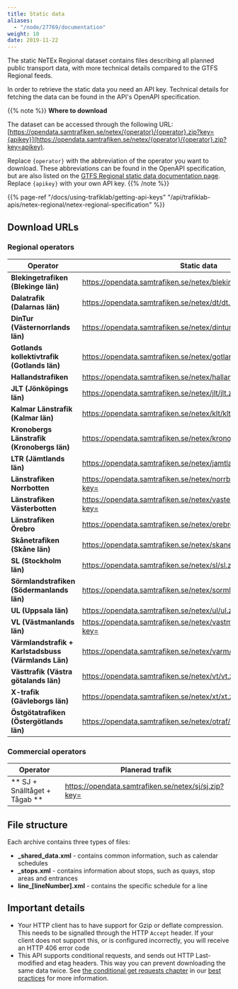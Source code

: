 ```yaml
---
title: Static data 
aliases:
  - "/node/27769/documentation"
weight: 10 
date: 2019-11-22
---
```


The static NeTEx Regional dataset contains files describing all planned public transport data, with more technical
details compared to the GTFS Regional feeds.

In order to retrieve the static data you need an API key. Technical details for fetching the data can be found in the
API's OpenAPI specification.

{{% note %}}
**Where to download**

The dataset can be accessed through the following URL:
[https://opendata.samtrafiken.se/netex/{operator}/{operator}.zip?key={apikey}](https://opendata.samtrafiken.se/netex/{operator}/{operator}.zip?key=apikey).

Replace `{operator}` with the abbreviation of the operator you want to download. These abbreviations can be found in the
OpenAPI specification, but are also listed on the [GTFS Regional static data documentation page](../gtfs-regional/static.md). Replace `{apikey}` with your own API key.
{{% /note %}}

{{% page-ref "/docs/using-trafiklab/getting-api-keys" "/api/trafiklab-apis/netex-regional/netex-regional-specification" %}}

## Download URLs

### Regional operators

| Operator                                            | Static data                                                                                                                                                            |
| --------------------------------------------------- | ---------------------------------------------------------------------------------------------------------------------------------------------------------------------------- |
| **Blekingetrafiken (Blekinge län)**                 | [https://opendata.samtrafiken.se/netex/blekinge/blekinge.zip?key=<api-nyckel>](https://opendata.samtrafiken.se/netex/blekinge/blekinge.zip?key=<api-nyckel>)                 |
| **Dalatrafik (Dalarnas län)**                       | [https://opendata.samtrafiken.se/netex/dt/dt.zip?key=<api-nyckel>](https://opendata.samtrafiken.se/netex/dt/dt.zip?key=<api-nyckel>)                                         |
| **DinTur (Västernorrlands län)**                    | [https://opendata.samtrafiken.se/netex/dintur/dintur.zip?key=<api-nyckel>](https://opendata.samtrafiken.se/netex/dintur/dintur.zip?key=<api-nyckel>)                         |
| **Gotlands kollektivtrafik (Gotlands län)**         | [https://opendata.samtrafiken.se/netex/gotland/gotland.zip?key=<api-nyckel>](https://opendata.samtrafiken.se/netex/gotland/gotland.zip?key=<api-nyckel>)                     |
| **Hallandstrafiken**                                | [https://opendata.samtrafiken.se/netex/halland/halland.zip?key=<api-nyckel>](https://opendata.samtrafiken.se/netex/halland/halland.zip?key=<api-nyckel>)                     |
| **JLT (Jönköpings län)**                            | [https://opendata.samtrafiken.se/netex/jlt/jlt.zip?key=<api-nyckel>](https://opendata.samtrafiken.se/netex/jlt/jlt.zip?key=<api-nyckel>)                                     |
| **Kalmar Länstrafik (Kalmar län)**                  | [https://opendata.samtrafiken.se/netex/klt/klt.zip?key=<api-nyckel>](https://opendata.samtrafiken.se/klt/klt.zip?key=<api-nyckel>)                                           |
| **Kronobergs Länstrafik (Kronobergs län)**          | [https://opendata.samtrafiken.se/netex/krono/krono.zip?key=<api-nyckel>](https://opendata.samtrafiken.se/netex/krono/krono.zip?key=<api-nyckel>)                             |
| **LTR (Jämtlands län)**                             | [https://opendata.samtrafiken.se/netex/jamtland/jamtland.zip?key=<api-nyckel>](https://opendata.samtrafiken.se/netex/jamtland/jamtland.zip?key=<api-nyckel>)                 |
| **Länstrafiken Norrbotten**                         | [https://opendata.samtrafiken.se/netex/norrbotten/norrbotten.zip?key=<api-nyckel>](https://opendata.samtrafiken.se/netex/norrbotten/norrbotten.zip?key=<api-nyckel>)         |
| **Länstrafiken Västerbotten**                       | [https://opendata.samtrafiken.se/netex/vasterbotten/vasterbotten.zip?key=<api-nyckel>](https://opendata.samtrafiken.se/netex/vasterbotten/vasterbotten.zip?key=<api-nyckel>) |
| **Länstrafiken Örebro**                             | [https://opendata.samtrafiken.se/netex/orebro/orebro.zip?key=<api-nyckel>](https://opendata.samtrafiken.se/netex/orebro/orebro.zip?key=<api-nyckel>)                         |
| **Skånetrafiken (Skåne län)**                       | [https://opendata.samtrafiken.se/netex/skane/skane.zip?key=<api-nyckel>](https://opendata.samtrafiken.se/netex/skane/skane.zip?key=<api-nyckel>)                             |
| **SL (Stockholm län)**                              | [https://opendata.samtrafiken.se/netex/sl/sl.zip?key=<api-nyckel>](https://opendata.samtrafiken.se/netex/sl/sl.zip?key=<api-nyckel>)                                         |
| **Sörmlandstrafiken (Södermanlands län)**           | [https://opendata.samtrafiken.se/netex/sormland/sormland.zip?key=<api-nyckel>](https://opendata.samtrafiken.se/netex/sormland/sormland.zip?key=<api-nyckel>)                 |
| **UL (Uppsala län)**                                | [https://opendata.samtrafiken.se/netex/ul/ul.zip?key=<api-nyckel>](https://opendata.samtrafiken.se/netex/ul/ul.zip?key=<api-nyckel>)                                         |
| **VL (Västmanlands län)**                           | [https://opendata.samtrafiken.se/netex/vastmanland/vastmanland.zip?key=<api-nyckel>](https://opendata.samtrafiken.se/netex/vastmanland/vastmanland.zip?key=<api-nyckel>)     |
| **Värmlandstrafik + Karlstadsbuss (Värmlands Län)** | [https://opendata.samtrafiken.se/netex/varm/varm.zip?key=<api-nyckel>](https://opendata.samtrafiken.se/netex/varm/varm.zip?key=<api-nyckel>)                                 |
| **Västtrafik (Västra götalands län)**               | [https://opendata.samtrafiken.se/netex/vt/vt.zip?key=<api-nyckel>](https://opendata.samtrafiken.se/netex/vt/vt.zip?key=<api-nyckel>)                                         |
| **X-trafik (Gävleborgs län)**                       | [https://opendata.samtrafiken.se/netex/xt/xt.zip?key=<api-nyckel>](https://opendata.samtrafiken.se/netex/xt/xt.zip?key=<api-nyckel>)                                         |
| **Östgötatrafiken (Östergötlands län)**             | [https://opendata.samtrafiken.se/netex/otraf/otraf.zip?key=<api-nyckel>](https://opendata.samtrafiken.se/netex/otraf/otraf.zip?key=<api-nyckel>)                             |

### Commercial operators

| Operator                                                                                                                             | Planerad trafik | 
| ------------------------------------------------------------------------------------------------------------------------------------ | --------------- |
| ** SJ + Snälltåget + Tågab **  | [https://opendata.samtrafiken.se/netex/sj/sj.zip?key=<api-nyckel>](https://opendata.samtrafiken.se/netex/sj/sj.zip?key=<api-nyckel>) |

## File structure

Each archive contains three types of files:

- **_shared_data.xml** - contains common information, such as calendar schedules 
- **_stops.xml** - contains information about stops, such as quays, stop areas and entrances
- **line\_\[lineNumber\].xml** - contains the specific schedule for a line

## Important details

- Your HTTP client has to have support for Gzip or deflate compression. This needs to be signalled through the
  HTTP `Accept` header. If your client does not support this, or is configured incorrectly, you will receive an HTTP 406
  error code 
- This API supports conditional requests, and sends out HTTP Last-modified and etag headers. This way you can prevent
  downloading the same data twice.
  See [the conditional get requests chapter](/docs/best-practices/conditional-get-requests/) in
  our [best practices](/docs/best-practices/) for more information.